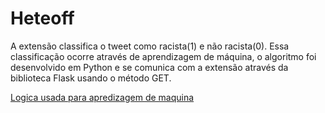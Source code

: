 # Heteoff
A extensão classifica o tweet como racista(1) e não racista(0). Essa classificação ocorre através de aprendizagem de máquina, o algoritmo foi desenvolvido em Python e se comunica com a extensão através da biblioteca Flask usando o método GET. 

<a href="https://github.com/GabrielOliveiraBR/Aprendizagem_de_maquina" target="_blank">Logica usada para apredizagem de maquina</a>
